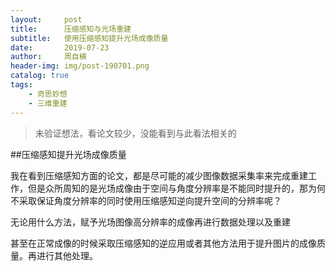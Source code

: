 ```yaml
---
layout:     post
title:      压缩感知与光场重建
subtitle:   使用压缩感知提升光场成像质量
date:       2019-07-23
author:     周自横
header-img: img/post-190701.png
catalog: true
tags:
    - 奇思妙想
    - 三维重建
---
```


> 未验证想法，看论文较少，没能看到与此看法相关的

##压缩感知提升光场成像质量

我在看到压缩感知方面的论文，都是尽可能的减少图像数据采集率来完成重建工作，但是众所周知的是光场成像由于空间与角度分辨率是不能同时提升的，那为何不采取保证角度分辨率的同时使用压缩感知逆向提升空间的分辨率呢？

无论用什么方法，赋予光场图像高分辨率的成像再进行数据处理以及重建

甚至在正常成像的时候采取压缩感知的逆应用或者其他方法用于提升图片的成像质量。再进行其他处理。